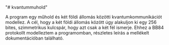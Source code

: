 "# kvantummuhold" 


A program egy műhold és két földi állomás közötti kvantumkommunikációt modellez. A cél, hogy a két földi állomás között úgy alakuljon ki egy 256 bites, szimmetrikus kulcspár, hogy azt csak a két fél ismerje. Ehhez a BB84 protokollt modelleztem a programomban, részletes leírás a mellékelt dokumentációban található.
